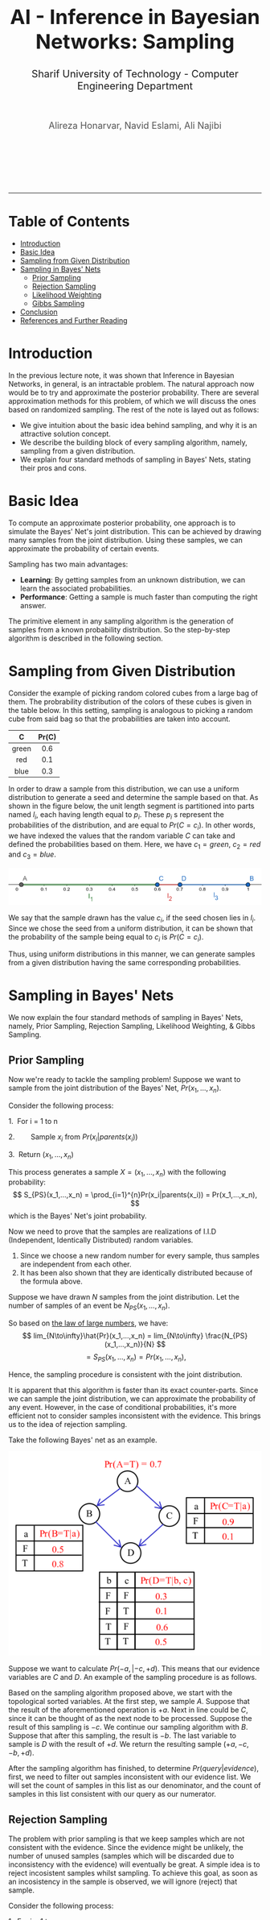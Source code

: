 <div align="center">
    <br>
    <br>
    <br>
    <br>
    <br>
    <br>
    <br>
    <br>
    <h1 style="font-size: 40px; margin: 10px 0;">AI - Inference in Bayesian Networks: Sampling</h1>
    <h1 style="font-size: 20px; font-weight: 400;">Sharif University of Technology - Computer Engineering Department</h1>
    <br>
    <h4 style="font-size: 18px; font-weight: 400; color:#555">Alireza Honarvar, Navid Eslami, Ali Najibi</h4>
    <br>
    <br>
    <br>
    <br>
    <br>
</div>
<hr>

Table of Contents
==============

- [Introduction](#introduction)
- [Basic Idea](#basic-idea)
- [Sampling from Given Distribution](#sampling-from-given-distribution)
- [Sampling in Bayes' Nets](#sampling-in-bayes-nets)
  - [Prior Sampling](#prior-sampling)
  - [Rejection Sampling](#rejection-sampling)
  - [Likelihood Weighting](#likelihood-weighting)
  - [Gibbs Sampling](#gibbs-sampling)
- [Conclusion](#conclusion)
- [References and Further Reading](#references-and-further-reading)

# Introduction

In the previous lecture note, it was shown that Inference
in Bayesian Networks, in general, is an intractable
problem. The natural approach now would be to try
and approximate the posterior probability. There are
several approximation methods for this problem, of
which we will discuss the ones based on randomized
sampling. The rest of the note is layed out as follows:
- We give intuition about the basic idea behind sampling, and why it is an attractive solution concept.
- We describe the building block of every sampling algorithm, namely, sampling from a given distribution.
- We explain four standard methods of sampling in Bayes' Nets, stating their pros and cons.


# Basic Idea

To compute an approximate posterior probability, one approach is to simulate the Bayes' Net's joint distribution. This can be achieved by drawing many samples from the joint distribution. Using these samples, we can approximate the probability of certain events.

Sampling has two main advantages:

- **Learning**: By getting samples from an unknown distribution, we can learn the associated probabilities.
- **Performance**: Getting a sample is much faster than  computing the right answer.

The primitive element in any sampling algorithm is the generation of samples from a known probability distribution. So the step-by-step algorithm is described in the following section.

# Sampling from Given Distribution
Consider the example of picking random colored cubes from a large bag of them. The probrability distribution of the colors of these cubes is given in the table below. In this setting, sampling is analogous to picking a random cube from said bag so that the probabilities are taken into account.
<center>

|   C   	| Pr(C) 	|
|:-----:	|:----:	|
|  green  	|  0.6 	|
|   red 	|  0.1 	|
|  blue 	|  0.3 	|

</center>

In order to draw a sample from this distribution, we can use a uniform distribution to generate a seed 
and determine the sample based on that. As shown in the figure below, the unit length segment is 
partitioned into parts named $l_i$, each having length equal to $p_i$. These $p_i$ s represent the 
probabilities of the distribution, and are equal to $Pr(C=c_i)$. In other words, we have indexed the 
values that the random variable $C$ can take and defined the probabilities based on them. Here, we have 
$c_1 = green$, $c_2 = red$ and $c_3 = blue$.

<img src="./Images/Unit_Length_Segment_Partition.png" alt="drawing" class="center" width="auto"/>

We say that the sample drawn has the value $c_i$, if the seed chosen lies in $l_i$. Since we chose the seed from a uniform distribution, it can be shown that the probability of the sample being equal to $c_i$ is $Pr(C=c_i)$.

Thus, using uniform distributions in this manner, we can generate samples from a given distribution having the same corresponding probabilities.

# Sampling in Bayes' Nets

We now explain the four standard methods of sampling in Bayes' Nets, namely, Prior Sampling, Rejection Sampling, Likelihood Weighting, & Gibbs Sampling.

## Prior Sampling
Now we're ready to tackle the sampling problem! Suppose we want to sample from the joint distribution 
of the Bayes' Net, $Pr(x_1,...,x_n)$.

Consider the following process:

1.&nbsp; For i = 1 to n

2.&emsp;&emsp; Sample $x_i$ from $Pr(x_i | parents(x_i))$

3.&nbsp; Return $(x_1,...,x_n)$

This process generates a sample $X=(x_1,...,x_n)$ with the following probability:
$$
S_{PS}(x_1,...,x_n) = \prod_{i=1}^{n}Pr(x_i|parents(x_i)) = Pr(x_1,...,x_n),
$$
which is the Bayes' Net's joint probability.

Now we need to prove that the samples are realizations of I.I.D (Independent, Identically Distributed) random variables. 
1. Since we choose a new random number for every sample, thus samples are independent from each other. 
2. It has been also shown that they are identically distributed because of the formula above.

Suppose we have drawn $N$ samples from the joint distribution. Let the number of samples of an event be 
$N_{PS}(x_1,...,x_n)$.

So based on [the law of large numbers](https://www.google.com/url?sa=t&rct=j&q=&esrc=s&source=web&cd=&ved=2ahUKEwiJsZWq0__0AhU6iv0HHagPClYQFnoECAcQAQ&url=https%3A%2F%2Fwww.lakeheadu.ca%2Fsites%2Fdefault%2Ffiles%2Fuploads%2F77%2Fimages%2FSedor%2520Kelly.pdf&usg=AOvVaw1xaHZqZNyROrouGHyLduDl), we have:
$$
lim_{N\to\infty}\hat{Pr}(x_1,...,x_n) = lim_{N\to\infty} \frac{N_{PS}(x_1,...,x_n)}{N}
$$
$$
= S_{PS}(x_1,...,x_n) = Pr(x_1,...,x_n),
$$

Hence, the sampling procedure is consistent with the joint distribution.

It is apparent that this algorithm is faster than its exact counter-parts. Since we can sample the joint distribution, we can approximate the probability of any event. However, in the case of conditional probabilities, it's more efficient not to consider samples inconsistent with the evidence. This brings us to the idea of rejection sampling.

Take the following Bayes' net as an example.

<img src="./Images/General_Example_BN.png" alt="drawing" class="center" width="auto"/>

Suppose we want to calculate $Pr(-a, | -c, +d)$. This means that our evidence variables are $C$ and $D$. An example of the sampling procedure is as follows.

Based on the sampling algorithm proposed above, we start with the topological sorted variables. At the first step, we sample $A$. Suppose that the result of the aforementioned operation is $+a$. Next in line could be $C$, since it can be thought of as the next node to be processed. Suppose the result of this sampling is $-c$. We continue our sampling algorithm with $B$. Suppose that after this sampling, the result is $-b$. The last variable to sample is $D$ with the result of $+d$. We return the resulting sample $(+a,-c,-b,+d)$.

After the sampling algorithm has finished, to determine $Pr(query|evidence)$, first, we need to filter out samples inconsistent with our evidence list. We will set the count of samples in this list as our denominator, and the count of samples in this list consistent with our query as our numerator.

## Rejection Sampling

The problem with prior sampling is that we keep samples which are not consistent with the evidence. Since the evidence might be unlikely, the number of unused samples (samples which will be discarded due to inconsistency with the evidence) will eventually be great.
A simple idea is to reject incosistent samples whilst sampling. To achieve this goal, as soon as an incosistency in the sample is observed, we will ignore (reject) that sample.

Consider the following process:

1.&nbsp; For i = 1 to n

2.&emsp;&emsp; Sample $x_i$ from $Pr(x_i | parents(x_i))$

3.&emsp;&emsp; if $x_i$ not consistent with evidence:

4.&emsp;&emsp;&emsp;Return (no sample is generated in this cycle)

5.&nbsp; Return $(x_1,...,x_n)$

This algorithm is also consistent with the conditional probabilities.

Take the following Bayes' net as an example.

<img src="./Images/General_Example_BN.png" alt="drawing" class="center" width="auto"/>

Suppose we want to calculate $Pr(-a, | -c, +d)$. This means that our evidence variables are $C$ and $D$. An example of the sampling procedure is as follows.

Based on the sampling algorithm proposed above, we start with the topological sorted variables. At the first step, we sample $A$. Suppose that the result of said operation is $+a$. Next in line could be $C$, since it can be thought of as the next node to be processed. Suppose that after sampling $C$, the result is $+c$. Since $-c$ is one of our evidences, we should reject this sample; which is achieved by returning None and adding no sample to our sample list.

Otherwise, in case of $-c$ for the sampling result of C, we continue our sampling algorithm with $B$. Suppose that after sampling $B$, the result is $-b$. The last variable to sample is $D$ and since it is an evidence variable, we should repeat the same procedure we performed for $C$. If the result of sampling $D$ is $-d$, we reject this sample and return None; Otherwise, we return the resulting sample $(+a,-c,-b,+d)$.

After the sampling algorithm has finished, to determine $Pr(query|evidence)$, we only need to count samples which are consistent with the query to form our numerator and the count of all samples we returned (which are not None), as our denominator. Notice that we didn't have to filter samples to make them consistent with the evidence list, since we rejected inconsistent samples.


## Likelihood Weighting

If we take a close look at the problem with prior sampling, which led us to the rejection sampling method, we see that if the evidence is unlikely, many samples will be rejected, thus we end up repeating the sampling process many times to achieve the desired sample size. This problem brings us to likelihood weighting. The idea is to fix the evidence variables and sample the rest. However, this might cause an inconsistency with the distribution. The solution is to use a weight variable indicating the probability of the evidence given their parents.

The algorithm is as follows. We start with topologically sorted nodes, and a weight variable $w$ equal to 1. At each step, we sample non-evidence variables and for evidence variables, we just assign the evidence value to it and multiply $w$ by $P(x_i|parents(x_i))$. In the end, we need to calculate the sum of consistent samples' weights with query divided by the sum of all samples' weights to calculate $P(Query|Evidence)$.

1.&nbsp; $w$ = 1.0

2.&nbsp; For i = 1 to n

3.&emsp;&emsp; if $X_i$ is an evidence variable

4.&emsp;&emsp;&emsp;$X_i$ = observation $x_i$ for $X_i$

5.&emsp;&emsp;&emsp;Set $w$ = $w$ * $Pr(x_i|parents(x_i))$

6.&emsp;&emsp; else

7.&emsp;&emsp;&emsp; Sample $x_i$ from $Pr(x_i | parents(x_i))$

8.&nbsp; Return $(x_1,...,x_n), w$

The consistency of the algorithm is proven as follows.
For each sample with query or hidden variables $Q_1, ..., Q_n$ and evidence $E_1, ..., E_m$,
the process generates a sample $X=(q_1,...,q_n,e_1,...,e_m)$ with the following probability:
$$
S_{WS}(q_1,...,q_n,e_1,...,e_m) = \prod_{i=1}^{n}Pr(q_i|parents(Q_i)).
$$

Furthermore, the weight for each sample is:

$$
w(q_1,...,q_n,e_1,...,e_m) = \prod_{i=1}^{m}Pr(e_i|parents(E_i)).
$$

Together, the weighted sampling distribution is consistent:

$$
S_{WS}(q_1,...,q_n,e_1,...,e_m) * w(q_1,...,q_n,e_1,...,e_m) 
$$
$$
=\prod_{i=1}^{n}Pr(q_i|parents(Q_i)) \prod_{i=1}^{m}Pr(e_i|parents(E_i)) = Pr(q_1,...,q_n,e_1,...,e_m).
$$

Take the following Bayes' net as an example.

<img src="./Images/General_Example_BN.png" alt="drawing" class="center" width="auto"/>

Suppose we want to calculate $Pr(-a, | -c, +d)$. This means that our evidence variables are $C$ and $D$. An example of the sampling procedure is as follows.

Based on the sampling algorithm proposed above, we start by setting the weight $w$ equal to $1.0$. Then, we sample $A$ from its distribution, since it is the first node in the topological order of the Bayes' net. Thus, $A$ will be sampled from the distribution $Pr(A)$, where $Pr(+a) = 0.7$. Suppose that the result of said operation is $+a$. Next in line could be $C$, since it can be thought of as the next node to be processed. However, $C$ is an evidence node. This means that we should set it to $-c$ and multiply $w$ by $Pr(-c | +a) = 0.9$, leading to $w=0.9$. Next in line is $B$, which is again sampled from the distribution $Pr(B | +a)$ where $Pr(+b | +a) = 0.8$. Suppose that the result of this opreation is $-b$. Now, the only node left to be processed is $D$. Since this node is again an evidence variable, we should set it to $+d$ and multiply $w$ by $Pr(+d | -b, -c) = 0.2$, which is the conditional probability based on the values generated up to this point. This changes $w$ to $0.18$. Since there are no more nodes left, $w = 0.18$ is the weight of the sample $(+a, -b, -c, +d)$.

By repeating this procedure and calculating a weight for each sample, we will eventually find a collection of weighted samples. Then we could use the calculated weights to approximate the probability in question. This is done by summing the weights of the samples consistent with the query, and dividing by the sum of all weights generated.

## Gibbs Sampling
The main problem with Likelihood Weighting was the sample inefficiency that could occur. To rectify this issue, one could use the approach of Gibbs Sampling, which is a special case of the *Metropolis-Hastings* algorithm (See Page 62 of this [lecture note](https://www.stat.umn.edu/geyer/f05/8931/n1998.pdf)).

Suppose we want to draw a sample $X = (x_1, ..., x_n)$ from the distribution $Pr(X_{Query} | X_{Evidence} = Observations)$, where $X_{Query}$ and $X_{Evidence}$ are the query and evidence variables, respectively. The algorithm operates as follows:

1. Start from an arbitrary sample $X^{(1)} = (x_1^{(1)}, ..., x_n^{(1)})$, satisfying the $X_{Evidence} = Observations$ equality.
2. Assume that the last sample generated in out sample chain was $X^{(t)}$. We want to calculate the next sample, namely, $X^{(t+1)}$. Sample one **non-evidence variable** $x_i^{(t+1)}$ at a time, conditioned on all the others being $x_j^{(t+1)} = x_j^{(t)}$. In other words, we sample $x_i^{(t+1)}$ from $Pr(x_i | x_1^{(t)}, ..., x_{i-1}^{(t)}, x_{i+1}^{(t)}, ..., x_n^{(t)})$.

The main idea of Gibbs sampling is the second step of the algorithm. It turns out that the specified probability can be calculated easily, since we have

$$
Pr(x_i | x_1^{(t)}, ..., x_{i-1}^{(t)}, x_{i+1}^{(t)}, ..., x_n^{(t)})
$$

$$
 = \frac{Pr(x_i|parents(x_i^{(t)})) \times \prod_{j \neq i}^n Pr(x_j^{(t)} | parents'(x_j^{(t)}))}{\sum_x Pr(x_1^{(t)}, ..., x_{i-1}^{(t)}, x, x_{i+1}^{(t)}, ..., x_n^{(t)})}  
$$

$$
 = \frac{Pr(x_i|parents(x_i^{(t)})) \times \prod_{j \neq i}^n Pr(x_j^{(t)} | parents'(x_j^{(t)}))}{\sum_x [Pr(x_i=x|parents(x_i^{(t)})) \times \prod_{j \neq i}^n Pr(x_j^{(t)} | parents'(x_j^{(t)}))]} 
$$

$$
 = \frac{Pr(x_i|parents(x_i^{(t)})) \times \prod_{x_j \in children(x_i)}^n Pr(x_j^{(t)} | parents'(x_j^{(t)}))}{\sum_x [Pr(x_i=x|parents(x_i^{(t)})) \times \prod_{x_j \in children(x_i)}^n Pr(x_j^{(t)} | parents'(x_j^{(t)}))]}. 
$$

Here, $parents'$ represents the values of the parents of the variables in $X^{(t)}$, replacing $x_i^{(t)}$ with the current relevant value of $x_i$. For example, this relevant value in the numerator is $x_i$ itself, while the value in denominator is the $x$ in the summation. As it is shown in the equation, the clauses corresponding to Conditional Probability Tables (CPTs) not including $x_i$ all cancel out.

This cancellation will only leave the CPTs mentioning $x_i$, namely, the CPT of $x_i$ itself and the CPTs of its children. These CPTs are often referred to as the **Markov blanket** of $x_i$.

Since the denominator is only a normalization factor, we can simply calculate the numerator by using a join operation on the Markov blanket of $x_i$! Note that the CPTs of the children of $x_i$ are all fully conditioned except for $x_i$, which we are calculating the distribution for. This means that the size of the pruned CPTs are small. (equal to $|D_i|$) As was shown in the equations, to calculate the probabilities, we only need to multiply the corresponding entries. This means that the join process of the CPTs won't introduce a large CPT and can be done efficiently. For an example of this process, refer to [the 67th slide here](http://ce.sharif.edu/courses/99-00/1/ce417-2/resources/root/Slides/PDF/Session%2013_14.pdf).

It can be shown that as $t$ approaches infinity, $X^{(t)}$ approximates the distribution of $Pr(X_{Query} | X_{Evidence} = Observations)$. The proof is based on the fact that Gibbs sampling is actually simulating a Markov chain, therefore coverging to the steady state of the chain. However, it must be proven that the steady state probability distribution of this Markov chain is actually the same as the probability distribution $Pr(X_{Query} | X_{Evidence} = Observations)$. For a detailed proof, please refer to [this lecture note](https://ocw.mit.edu/courses/economics/14-384-time-series-analysis-fall-2013/lecture-notes/MIT14_384F13_lec26.pdf).

This updating procedure takes into account both upstream and downstream evidences in the Bayes' net, since each update conditions on every variable. This property fixes the problem of Likelihood Weighting, i.e., only conditioning on upstream variables. Thus, Gibbs sampling has better sampling efficiency (sum of the samples' weights is larger, therefore generating more effective samples), creating more useful data to be used in approximation.

In practice, the samples $X^{(t)}$ with small $t$ may not accurately represent the desired distribution. Furthermore, they may not be independent of the other samples $X'$ generated with the Gibbs method, because of the arbitrary choice of $X^{(1)}$. This begining of the chain is referred to as the **burn-in period**, and the samples generated here are generally not used as the desired $X$. So, $X$ is usually selected from the $X^{(t)}$ outside this period. However, this creates a time overhead, since the burn-in period could be somewhat large.

Take the following Bayes' net as an example.

<img src="./Images/General_Example_BN.png" alt="drawing" class="center" width="auto"/>

Suppose we want to calculate $Pr(+a, -b | +c, -d)$. This means that $C$ and $D$ are our evidence variables. An example of the sampling procedure is shown below. Variables set to true are shown in green, variables set to false in red and variables selected for resampling in yellow.

<img src="./Images/Gibbs_Example_Procedure.png" alt="drawing" class="center" width="auto"/>

As it is shown in the figure above, we start from an arbitrary sample that satisfies the evidence values. Often, this arbitrary sample is generated randomly. Then, in each iteration, a non-evidence variable is selected to be resampled. Here, the first variable to be resampled is chosen to be $B$. The distribution used in this sampling, based on the formula stated above, is:
$$
Pr(+b|+a, +e, +c, -d)
$$
$$
 = \frac{Pr(+b | +a)Pr(-d | +b, +c)}{Pr(+b | +a)Pr(-d | +b, +c) + Pr(-b | +a)Pr(-d | -b, +c)} 
$$
$$
= \frac{0.8 \times 0.5}{0.8 \times 0.5 + 0.2 \times 0.9} = \frac{0.4}{0.58} \approx 0.689.
$$
As it is shown, we only need to consider the terms in $B$'s Markov blanket. This is why the numerator is these terms for $+b$, while the denominator is the sum of these terms for $+b$ and $-b$. (Basically, the normalizing factor) Thus, based on the calculations, we can see that $B$ is resampled from the distribution $Pr(B | +a, +e, +c, -d)$, where $Pr(+b | +a, +e, +c, -d) \approx 0.689$. By repeating this procedure for other non-evidence variables for a number of iterations, namely, the burn-in value, we will eventually reach a sample from the distribution of the original Bayes' net. Finally, we repeat this sampling procedure to procure a healthy number of samples, and approximate the probability of the query by counting the number of consistent samples and dividing by the total number of samples.

In a more general sense, Gibbs Sampling and Metropolis-Hastings are classified as *Markov Chain Monte Carlo* algorithms. Monte Carlo algorithms are basically the same as sampling. For more information, please refer to this [lecture note](https://www.stat.umn.edu/geyer/f05/8931/n1998.pdf).

# Conclusion
In this lecture note, we studied (randomized) approximation algorithms for inference in Bayes' nets. The main idea behind these methods was sampling, which enables fast approximation of event distributions. After describing the building block of sampling algorithms, four prominent methods of this type were studied, namely, Prior sampling, Rejection sampling, Likelihood Weighting and Gibbs sampling. The pros and cons of these methods were discussed, giving a somewhat complete picture as to what method performs the best in certain situations.

# References and Further Reading
- Artificial Intelligence, Sharif University of Technology, CE417-1, By Dr. Rohban. (Specifically, this [lecture note](https://www.stat.umn.edu/geyer/f05/8931/n1998.pdf))
- Artificial Intelligence: A Mordern Approach (3rd Ed.), By Stuart Russel & Peter Norvig.
- Time Series Analysis, Massachusetts Institute of Technology, By Prof. Mikusheva. (Specifically, this [lecture note on Gibbs Sampling](https://ocw.mit.edu/courses/economics/14-384-time-series-analysis-fall-2013/lecture-notes/MIT14_384F13_lec26.pdf))
- Statistics, University of Minnesota, 8931m By Prof. Geyer. (Specifically, this [lecture note on MCMCs](https://www.stat.umn.edu/geyer/f05/8931/n1998.pdf))
